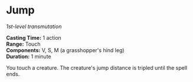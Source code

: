 # Jump 
_1st-level transmutation_ 

**Casting Time:** 1 action    
**Range:** Touch    
**Components:** V, S, M (a grasshopper's hind leg)    
**Duration:** 1 minute 

You touch a creature. The creature's jump distance is tripled until the spell ends.
